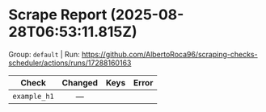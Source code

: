 # Scrape Report (2025-08-28T06:53:11.815Z)

Group: `default`  |  Run: https://github.com/AlbertoRoca96/scraping-checks-scheduler/actions/runs/17288160163

| Check | Changed | Keys | Error |
|---|:---:|:--|:--|
| `example_h1` | — |  |  |
